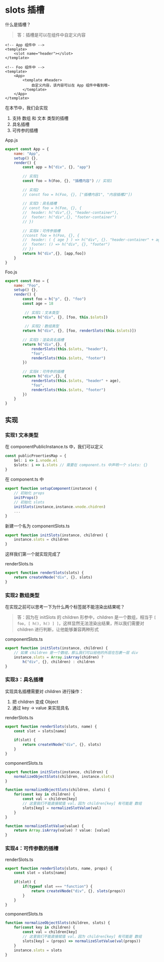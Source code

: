 # slots 插槽

什么是插槽？

> 答：插槽是可以在组件中自定义内容

~~~vue
<!-- App 组件中 -->
<template>
	<slot name="header"></slot>
</template>

<!-- Foo 组件中 -->
<template>
	<App>
    	<template #header>
			自定义内容，该内容可以在 App 组件中看到哦~
		</template>
    </App>
</template>
~~~



在本节中，我们会实现

1. 支持 数组 和 文本 类型的插槽
2. 具名插槽
3. 可传参的插槽

App.js

~~~js
export const App = {
    name: "App",
    setup() {},
    render() {
        const app = h("div", {}, "app")
        
        // 实现1
        const foo = h(Foo, {}, "插槽内容") // 实现1
        
        // 实现2
        // const foo = h(Foo, {}, ["插槽内容1", "内容插槽2"]) 
        
        // 实现3：具名插槽
        // const foo = h(Foo, {}, {
        //	header: h("div",{}, "header-container"),
        //  footer: h("div",{}, "footer-container")
        // }) 
        
        // 实现4：可传参插槽
        //const foo = h(Foo, {}, {
        //  header: ( { age } ) => h("div", {}. "header-container" + age),
        //  footer: () => h("div", {}, "footer")
        // })
        return h("div",{}, [app,foo])
    }
}
~~~

Foo.js

~~~js
export const Foo = {
    name: "Foo",
    setup() {},
    render() {
        const foo = h("p", {}, "foo")
        const age = 18
        
         // 实现1：文本类型
        return h("div", {}, [foo, this.$slots])
        
         // 实现2：数组类型
        return h("div", {}, [foo, renderSlots(this.$slots)])
        
        // 实现3：渲染具名插槽
        return h("div",{}, {
            renderSlots(this.$slots, "header"),
            "foo",
            renderSlots(this.$slots, "footer")
        })
    
   		// 实现4：可传参的插槽
    	return h("div",{}, {
            renderSlots(this.$slots, "header" + age),
            "foo",
            renderSlots(this.$slots, "footer")
        })
    }
}
~~~

## 实现

### 实现1 文本类型

在 componentPublicInstance.ts 中，我们可以定义

~~~ts
const publicProertiesMap = {
    $el: i => i.vnode.el
    $slots: i => i.slots // 需要在 component.ts 中声明一个 slots: {}
}
~~~

在 component.ts 中

~~~ts
export function setupComponent(instance) {
    // 初始化 props
 	initProps()
    // 初始化 slots
    initSlots(instance,instance.vnode.chidren)
    ...
}
~~~

新建一个名为 componentSlots.ts

~~~ts
export function initSlots(instance, children) {
    instance.slots = children
}
~~~

这样我们第一个就实现完成了

renderSlots.ts

~~~ts
export function renderSlots(slots) {
    return createVNode("div", {}, slots)
}
~~~



### 实现2 数组类型

在实现之前可以思考一下为什么两个标签就不能渲染出结果呢？

> 答：因为在 initSlots 的 children 形参中，children 是一个数组，相当于 ``[ foo, [ h(), h() ] ]``，这样显然无法渲染出结果，所以我们需要对 children 进行判断，让他能够兼容两种形式

componentSlots.ts

~~~ts
export function initSlots(instance, children) {
    // 如果 children 是一个数组，那么我们可以给他的外层在包裹一层 div
    instance.slots = Array.isArray(chidren) ?
        h("div", {}, children) : children
}
~~~

### 实现3：具名插槽

实现具名插槽需要对 children 进行操作：

1. 把 children 变成 Object
2. 通过 key -> value 来实现具名


renderSlots.ts

~~~ts
export function renderSlots(slots, name) {
    const slot = slots[name]
    
    if(slot) {
       	return createVNode("div", {}, slots)
    }
}
~~~

componentSlots.ts

~~~ts
export function initSlots(instance, children) {
	normalizeObjectSlots(children, instance.slots)
}

function normalizeObjectSlots(children, slots) {
    for(const key in children) {
        const val = children[key]
        // 这里我们不能直接赋值 val，因为 children[key] 有可能是 数组
        slots[key] = normalizeSlotValue(val)
    }
}

function normalizeSlotValue(value) {
    return Array.isArray(value) ? value: [value]
}
~~~




### 实现4：可传参数的插槽

renderSlots.ts

~~~ts
export function renderSlots(slots, name, props) {
    const slot = slots[name]
    
    if(slot) {
        if(typeof slot === "function") {
            return createVNode("div", {}, slots(props))
        }
    }
}
~~~

componentSlots.ts

~~~ts
function normalizeObjectSlots(children, slots) {
    for(const key in children) {
        const val = children[key]
        // 这里我们不能直接赋值 val，因为 children[key] 有可能是 数组
        slots[key] = (props) => normalizeSlotValue(val(props))
    }
    instance.slots = slots
}

~~~

